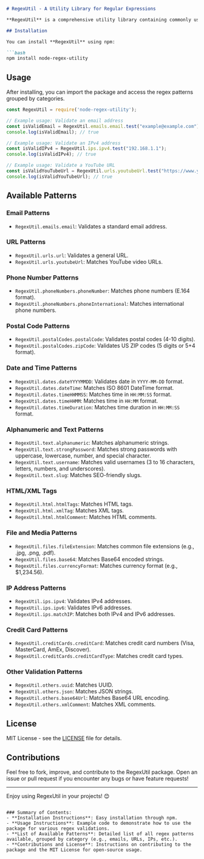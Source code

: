 ```markdown
# RegexUtil - A Utility Library for Regular Expressions

**RegexUtil** is a comprehensive utility library containing commonly used regular expressions for validating, matching, and parsing various types of data like emails, URLs, phone numbers, IP addresses, dates, and more. This package helps you save time when working with regex patterns, providing easy-to-use and organized regex for various validation scenarios.

## Installation

You can install **RegexUtil** using npm:

```bash
npm install node-regex-utility
```

## Usage

After installing, you can import the package and access the regex patterns grouped by categories.

```javascript
const RegexUtil = require('node-regex-utility');

// Example usage: Validate an email address
const isValidEmail = RegexUtil.emails.email.test("example@example.com");
console.log(isValidEmail); // true

// Example usage: Validate an IPv4 address
const isValidIPv4 = RegexUtil.ips.ipv4.test("192.168.1.1");
console.log(isValidIPv4); // true

// Example usage: Validate a YouTube URL
const isValidYouTubeUrl = RegexUtil.urls.youtubeUrl.test("https://www.youtube.com/watch?v=dQw4w9WgXcQ");
console.log(isValidYouTubeUrl); // true
```

## Available Patterns

### **Email Patterns**

- `RegexUtil.emails.email`: Validates a standard email address.

### **URL Patterns**

- `RegexUtil.urls.url`: Validates a general URL.
- `RegexUtil.urls.youtubeUrl`: Matches YouTube video URLs.

### **Phone Number Patterns**

- `RegexUtil.phoneNumbers.phoneNumber`: Matches phone numbers (E.164 format).
- `RegexUtil.phoneNumbers.phoneInternational`: Matches international phone numbers.

### **Postal Code Patterns**

- `RegexUtil.postalCodes.postalCode`: Validates postal codes (4-10 digits).
- `RegexUtil.postalCodes.zipCode`: Validates US ZIP codes (5 digits or 5+4 format).

### **Date and Time Patterns**

- `RegexUtil.dates.dateYYYYMMDD`: Validates date in `YYYY-MM-DD` format.
- `RegexUtil.dates.dateTime`: Matches ISO 8601 DateTime format.
- `RegexUtil.dates.timeHHMMSS`: Matches time in `HH:MM:SS` format.
- `RegexUtil.dates.timeHHMM`: Matches time in `HH:MM` format.
- `RegexUtil.dates.timeDuration`: Matches time duration in `HH:MM:SS` format.

### **Alphanumeric and Text Patterns**

- `RegexUtil.text.alphanumeric`: Matches alphanumeric strings.
- `RegexUtil.text.strongPassword`: Matches strong passwords with uppercase, lowercase, number, and special character.
- `RegexUtil.text.username`: Matches valid usernames (3 to 16 characters, letters, numbers, and underscores).
- `RegexUtil.text.slug`: Matches SEO-friendly slugs.

### **HTML/XML Tags**

- `RegexUtil.html.htmlTags`: Matches HTML tags.
- `RegexUtil.html.xmlTag`: Matches XML tags.
- `RegexUtil.html.htmlComment`: Matches HTML comments.

### **File and Media Patterns**

- `RegexUtil.files.fileExtension`: Matches common file extensions (e.g., .jpg, .png, .pdf).
- `RegexUtil.files.base64`: Matches Base64 encoded strings.
- `RegexUtil.files.currencyFormat`: Matches currency format (e.g., $1,234.56).

### **IP Address Patterns**

- `RegexUtil.ips.ipv4`: Validates IPv4 addresses.
- `RegexUtil.ips.ipv6`: Validates IPv6 addresses.
- `RegexUtil.ips.matchIP`: Matches both IPv4 and IPv6 addresses.

### **Credit Card Patterns**

- `RegexUtil.creditCards.creditCard`: Matches credit card numbers (Visa, MasterCard, AmEx, Discover).
- `RegexUtil.creditCards.creditCardType`: Matches credit card types.

### **Other Validation Patterns**

- `RegexUtil.others.uuid`: Matches UUID.
- `RegexUtil.others.json`: Matches JSON strings.
- `RegexUtil.others.base64Url`: Matches Base64 URL encoding.
- `RegexUtil.others.xmlComment`: Matches XML comments.

## License

MIT License - see the [LICENSE](LICENSE) file for details.

## Contributions

Feel free to fork, improve, and contribute to the RegexUtil package. Open an issue or pull request if you encounter any bugs or have feature requests!

---

Enjoy using RegexUtil in your projects! 😊

```

### Summary of Contents:
- **Installation Instructions**: Easy installation through npm.
- **Usage Instructions**: Example code to demonstrate how to use the package for various regex validations.
- **List of Available Patterns**: Detailed list of all regex patterns available, grouped by category (e.g., emails, URLs, IPs, etc.).
- **Contributions and License**: Instructions on contributing to the package and the MIT License for open-source usage.
